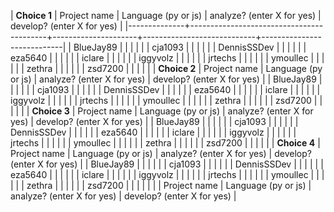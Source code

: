 
| **Choice 1** | Project name                             | Language (py or js) | analyze? (enter X for yes) | develop? (enter X for yes) |
|--------------+------------------------------------------+---------------------+----------------------------+----------------------------|
| BlueJay89    | 					 |                     |                            |                            |
| cja1093      |                                          |                     |                            |                            |
| DennisSSDev  |                                          |                     |                            |                            |
| eza5640      |                                          |                     |                            |                            |
| iclare       |                                          |                     |                            |                            |
| iggyvolz     |                                          |                     |                            |                            |
| jrtechs      |                                          |                     |                            |                            |
| ymoullec     |                                          |                     |                            |                            |
| zethra       |                                          |                     |                            |                            |
| zsd7200      |                                          |                     |                            |                            |
| **Choice 2** | Project name                             | Language (py or js) | analyze? (enter X for yes) | develop? (enter X for yes) |
| BlueJay89    | 					 |                     |                            |                            |
| cja1093      |                                          |                     |                            |                            |
| DennisSSDev  |                                          |                     |                            |                            |
| eza5640      |                                          |                     |                            |                            |
| iclare       |                                          |                     |                            |                            |
| iggyvolz     |                                          |                     |                            |                            |
| jrtechs      |                                          |                     |                            |                            |
| ymoullec     |                                          |                     |                            |                            |
| zethra       |                                          |                     |                            |                            |
| zsd7200      |                                          |                     |                            |                            |
| **Choice 3** | Project name                             | Language (py or js) | analyze? (enter X for yes) | develop? (enter X for yes) |
| BlueJay89    | 					 |                     |                            |                            |
| cja1093      |                                          |                     |                            |                            |
| DennisSSDev  |                                          |                     |                            |                            |
| eza5640      |                                          |                     |                            |                            |
| iclare       |                                          |                     |                            |                            |
| iggyvolz     |                                          |                     |                            |                            |
| jrtechs      |                                          |                     |                            |                            |
| ymoullec     |                                          |                     |                            |                            |
| zethra       |                                          |                     |                            |                            |
| zsd7200      |                                          |                     |                            |                            |
| **Choice 4** | Project name                             | Language (py or js) | analyze? (enter X for yes) | develop? (enter X for yes) |
| BlueJay89    | 					 |                     |                            |                            |
| cja1093      |                                          |                     |                            |                            |
| DennisSSDev  |                                          |                     |                            |                            |
| eza5640      |                                          |                     |                            |                            |
| iclare       |                                          |                     |                            |                            |
| iggyvolz     |                                          |                     |                            |                            |
| jrtechs      |                                          |                     |                            |                            |
| ymoullec     |                                          |                     |                            |                            |
| zethra       |                                          |                     |                            |                            |
| zsd7200      |                                          |                     |                            |                            |
|              | Project name                             | Language (py or js) | analyze? (enter X for yes) | develop? (enter X for yes) |
